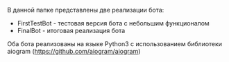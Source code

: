 В данной папке представлены две реализации бота:

- FirstTestBot - тестовая версия бота с небольшим функционалом
- FinalBot - итоговая реализация бота


Оба бота реализованы на языке Python3 с использованием библиотеки aiogram (https://github.com/aiogram/aiogram)
